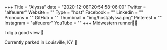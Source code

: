 +++
Title = "Alyssa"
date = "2020-12-08T20:54:58-06:00"
Twitter = "alfeuerer"
Website = ""
Type = "host"
Facebook = ""
Linkedin = ""
Pronouns = ""
GitHub = ""
Thumbnail = "img/host/alyssa.png"
Pinterest = ""
Instagram = "alfeuerer"
YouTube = ""
+++
Midwestern runner🏃‍♀️

I dig a good view 🌄

Currently parked in Louisville, KY 🐎
